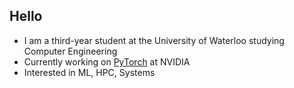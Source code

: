 ## Hello
- I am a third-year student at the University of Waterloo studying Computer Engineering
- Currently working on [PyTorch](https://github.com/pytorch/pytorch) at NVIDIA
- Interested in ML, HPC, Systems
<!--
**AaronWang04/AaronWang04** is a ✨ _special_ ✨ repository because its `README.md` (this file) appears on your GitHub profile.

Here are some ideas to get you started:

- 🔭 I’m currently working on ...
- 🌱 I’m currently learning ...
- 👯 I’m looking to collaborate on ...
- 🤔 I’m looking for help with ...
- 💬 Ask me about ...
- 📫 How to reach me: ...
- 😄 Pronouns: ...
- ⚡ Fun fact: ...
-->

